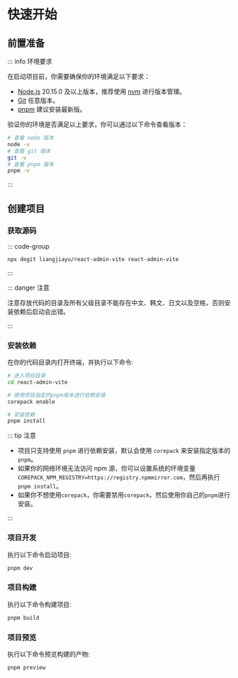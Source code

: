 # 快速开始

## 前置准备

::: info 环境要求

在启动项目前，你需要确保你的环境满足以下要求：

- [Node.js](https://nodejs.org/en) 20.15.0 及以上版本，推荐使用 [nvm](https://github.com/nvm-sh/nvm) 进行版本管理。
- [Git](https://git-scm.com/) 任意版本。
- [pnpm](https://pnpm.io/) 建议安装最新版。

验证你的环境是否满足以上要求，你可以通过以下命令查看版本：

```bash
# 查看 node 版本
node -v
# 查看 git 版本
git -v
# 查看 pnpm 版本
pnpm -v
```

:::

## 创建项目

### 获取源码

::: code-group

```sh [GitHub]
npx degit liangjiayu/react-admin-vite react-admin-vite
```

:::

::: danger 注意

注意存放代码的目录及所有父级目录不能存在中文、韩文、日文以及空格，否则安装依赖后启动会出错。

:::

### 安装依赖

在你的代码目录内打开终端，并执行以下命令:

```bash
# 进入项目目录
cd react-admin-vite

# 使用项目指定的pnpm版本进行依赖安装
corepack enable

# 安装依赖
pnpm install
```

::: tip 注意

- 项目只支持使用 `pnpm` 进行依赖安装，默认会使用 `corepack` 来安装指定版本的 `pnpm`。
- 如果你的网络环境无法访问 npm 源，你可以设置系统的环境变量`COREPACK_NPM_REGISTRY=https://registry.npmmirror.com`，然后再执行`pnpm install`。
- 如果你不想使用`corepack`，你需要禁用`corepack`，然后使用你自己的`pnpm`进行安装。

:::

### 项目开发

执行以下命令启动项目:

```bash
pnpm dev
```

### 项目构建

执行以下命令构建项目:

```bash
pnpm build
```

### 项目预览

执行以下命令预览构建的产物:

```bash
pnpm preview
```
